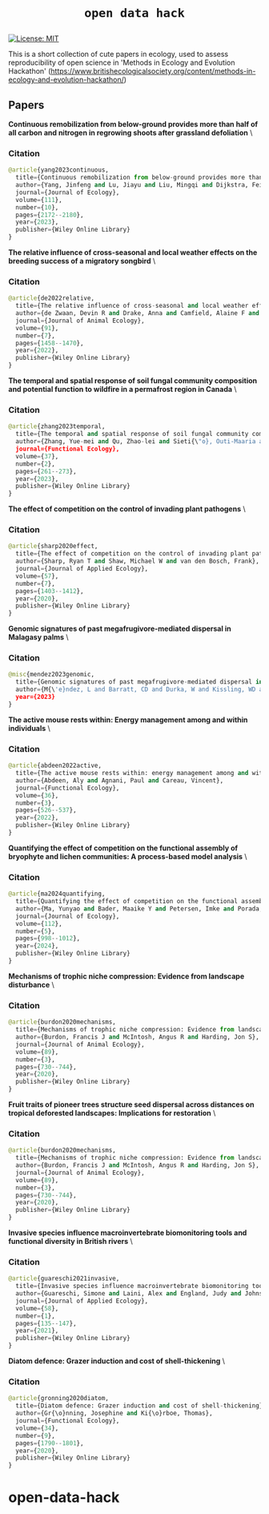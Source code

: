 # <p align=center>`open data hack`</p> #

[![License: MIT](https://img.shields.io/badge/License-MIT-green.svg)](https://opensource.org/licenses/MIT)

This is a short collection of cute papers in ecology, used to assess reproducibility of open science in 'Methods in Ecology and Evolution Hackathon' (https://www.britishecologicalsociety.org/content/methods-in-ecology-and-evolution-hackathon/)


## Papers

**Continuous remobilization from below-ground provides more than half of all carbon and nitrogen in regrowing shoots after grassland defoliation** \

### Citation
```python
@article{yang2023continuous,
  title={Continuous remobilization from below-ground provides more than half of all carbon and nitrogen in regrowing shoots after grassland defoliation},
  author={Yang, Jinfeng and Lu, Jiayu and Liu, Mingqi and Dijkstra, Feike A},
  journal={Journal of Ecology},
  volume={111},
  number={10},
  pages={2172--2180},
  year={2023},
  publisher={Wiley Online Library}
}
```

**The relative influence of cross-seasonal and local weather effects on the breeding success of a migratory songbird** \

### Citation
```python
@article{de2022relative,
  title={The relative influence of cross-seasonal and local weather effects on the breeding success of a migratory Songbird},
  author={de Zwaan, Devin R and Drake, Anna and Camfield, Alaine F and MacDonald, Elizabeth C and Martin, Kathy},
  journal={Journal of Animal Ecology},
  volume={91},
  number={7},
  pages={1458--1470},
  year={2022},
  publisher={Wiley Online Library}
}
```


**The temporal and spatial response of soil fungal community composition and potential function to wildfire in a permafrost region in Canada** \

### Citation
```python
@article{zhang2023temporal,
  title={The temporal and spatial response of soil fungal community composition and potential function to wildfire in a permafrost region in Canada},
  author={Zhang, Yue-mei and Qu, Zhao-lei and Sieti{\"o}, Outi-Maaria and Zhou, Xuan and Heinonsalo, Jussi and K{\"o}ster, Kajar and Berninger, Frank and Pumpanen, Jukka and Sun, Hui},
  journal={Functional Ecology},
  volume={37},
  number={2},
  pages={261--273},
  year={2023},
  publisher={Wiley Online Library}
}
```

**The effect of competition on the control of invading plant pathogens** \

### Citation
```python
@article{sharp2020effect,
  title={The effect of competition on the control of invading plant pathogens},
  author={Sharp, Ryan T and Shaw, Michael W and van den Bosch, Frank},
  journal={Journal of Applied Ecology},
  volume={57},
  number={7},
  pages={1403--1412},
  year={2020},
  publisher={Wiley Online Library}
}
```

**Genomic signatures of past megafrugivore-mediated dispersal in Malagasy palms** \

### Citation
```python
@misc{mendez2023genomic,
  title={Genomic signatures of past megafrugivore-mediated dispersal in Malagasy palms. BioRxiv, 2023.01. 20.524701},
  author={M{\'e}ndez, L and Barratt, CD and Durka, W and Kissling, WD and Eiserhardt, WL and Baker, WJ and Onstein, RE},
  year={2023}
}
```

**The active mouse rests within: Energy management among and within individuals** \

### Citation
```python
@article{abdeen2022active,
  title={The active mouse rests within: energy management among and within individuals},
  author={Abdeen, Aly and Agnani, Paul and Careau, Vincent},
  journal={Functional Ecology},
  volume={36},
  number={3},
  pages={526--537},
  year={2022},
  publisher={Wiley Online Library}
}
```


**Quantifying the effect of competition on the functional assembly of bryophyte and lichen communities: A process-based model analysis** \

### Citation
```python
@article{ma2024quantifying,
  title={Quantifying the effect of competition on the functional assembly of bryophyte and lichen communities: A process-based model analysis},
  author={Ma, Yunyao and Bader, Maaike Y and Petersen, Imke and Porada, Philipp},
  journal={Journal of Ecology},
  volume={112},
  number={5},
  pages={998--1012},
  year={2024},
  publisher={Wiley Online Library}
}
```

**Mechanisms of trophic niche compression: Evidence from landscape disturbance** \

### Citation
```python
@article{burdon2020mechanisms,
  title={Mechanisms of trophic niche compression: Evidence from landscape disturbance},
  author={Burdon, Francis J and McIntosh, Angus R and Harding, Jon S},
  journal={Journal of Animal Ecology},
  volume={89},
  number={3},
  pages={730--744},
  year={2020},
  publisher={Wiley Online Library}
}
```

**Fruit traits of pioneer trees structure seed dispersal across distances on tropical deforested landscapes: Implications for restoration** \

### Citation
```python
@article{burdon2020mechanisms,
  title={Mechanisms of trophic niche compression: Evidence from landscape disturbance},
  author={Burdon, Francis J and McIntosh, Angus R and Harding, Jon S},
  journal={Journal of Animal Ecology},
  volume={89},
  number={3},
  pages={730--744},
  year={2020},
  publisher={Wiley Online Library}
}
```

**Invasive species influence macroinvertebrate biomonitoring tools and functional diversity in British rivers** \

### Citation
```python
@article{guareschi2021invasive,
  title={Invasive species influence macroinvertebrate biomonitoring tools and functional diversity in British rivers},
  author={Guareschi, Simone and Laini, Alex and England, Judy and Johns, Tim and Winter, Martin and Wood, Paul J},
  journal={Journal of Applied Ecology},
  volume={58},
  number={1},
  pages={135--147},
  year={2021},
  publisher={Wiley Online Library}
}
```

**Diatom defence: Grazer induction and cost of shell-thickening** \

### Citation
```python
@article{gronning2020diatom,
  title={Diatom defence: Grazer induction and cost of shell-thickening},
  author={Gr{\o}nning, Josephine and Ki{\o}rboe, Thomas},
  journal={Functional Ecology},
  volume={34},
  number={9},
  pages={1790--1801},
  year={2020},
  publisher={Wiley Online Library}
}
```











# open-data-hack
